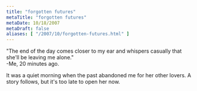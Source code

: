 ```yaml
---
title: "forgotten futures"
metaTitle: "forgotten futures"
metaDate: 10/18/2007
metaDraft: false
aliases: [ "/2007/10/forgotten-futures.html" ]
---
```


"The end of the day comes closer to my ear and whispers casually that she'll be leaving me alone."  
\-Me, 20 minutes ago.  
  
It was a quiet morning when the past abandoned me for her other lovers. A story follows, but it's too late to open her now.